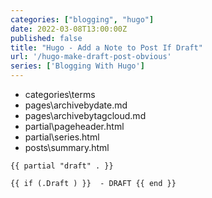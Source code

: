 ```yaml
---
categories: ["blogging", "hugo"]
date: 2022-03-08T13:00:00Z
published: false
title: "Hugo - Add a Note to Post If Draft"
url: '/hugo-make-draft-post-obvious'
series: ['Blogging With Hugo']
---
```


* categories\terms
* pages\archivebydate.md
* pages\archivebytagcloud.md
* partial\pageheader.html
* partial\series.html
* posts\summary.html

```go-html-template
{{ partial "draft" . }}
```

```go-html-template
{{ if (.Draft ) }}  - DRAFT {{ end }}
```

